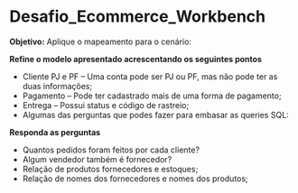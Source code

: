 # Desafio_Ecommerce_Workbench

**Objetivo:**
Aplique o mapeamento para o  cenário:

**Refine o modelo apresentado acrescentando os seguintes pontos**

* Cliente PJ e PF – Uma conta pode ser PJ ou PF, mas não pode ter as duas informações;
* Pagamento – Pode ter cadastrado mais de uma forma de pagamento;
* Entrega – Possui status e código de rastreio;
* Algumas das perguntas que podes fazer para embasar as queries SQL:

**Responda as perguntas**
* Quantos pedidos foram feitos por cada cliente?
* Algum vendedor também é fornecedor?
* Relação de produtos fornecedores e estoques;
* Relação de nomes dos fornecedores e nomes dos produtos;
